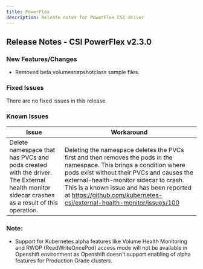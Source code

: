 ```yaml
---
title: PowerFlex
description: Release notes for PowerFlex CSI driver
---
```


## Release Notes - CSI PowerFlex v2.3.0

### New Features/Changes

- Removed beta volumesnapshotclass sample files.

### Fixed Issues

There are no fixed issues in this release.

### Known Issues

| Issue | Workaround |
|-------|------------|
| Delete namespace that has PVCs and pods created with the driver. The External health monitor sidecar crashes as a result of this operation.| Deleting the namespace deletes the PVCs first and then removes the pods in the namespace. This brings a condition where pods exist without their PVCs and causes the external-health-monitor sidecar to crash. This is a known issue and has been reported at https://github.com/kubernetes-csi/external-health-monitor/issues/100|

### Note:

- Support for Kubernetes alpha features like Volume Health Monitoring and RWOP (ReadWriteOncePod) access mode will not be available in Openshift environment as Openshift doesn't support enabling of alpha features for Production Grade clusters.
